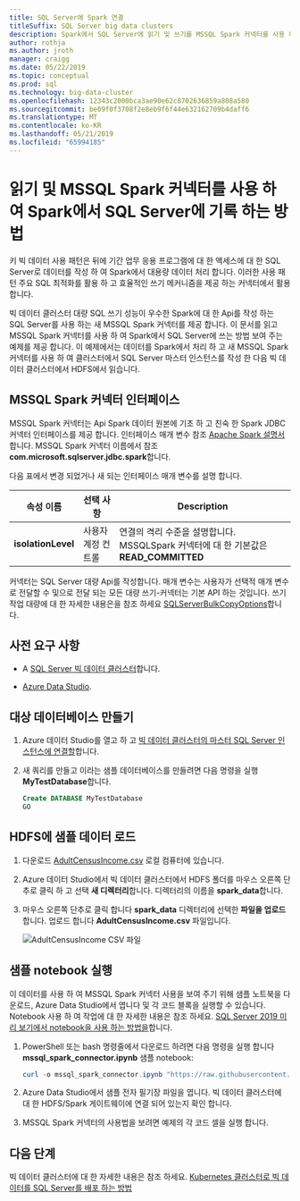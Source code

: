 ```yaml
---
title: SQL Server에 Spark 연결
titleSuffix: SQL Server big data clusters
description: Spark에서 SQL Server에 읽기 및 쓰기를 MSSQL Spark 커넥터를 사용 하는 방법에 알아봅니다.
author: rothja
ms.author: jroth
manager: craigg
ms.date: 05/22/2019
ms.topic: conceptual
ms.prod: sql
ms.technology: big-data-cluster
ms.openlocfilehash: 12343c2000bca3ae90e62c8702636859a808a580
ms.sourcegitcommit: be09f0f3708f2e8eb9f6f44e632162709b4daff6
ms.translationtype: MT
ms.contentlocale: ko-KR
ms.lasthandoff: 05/21/2019
ms.locfileid: "65994185"
---
```

# <a name="how-to-read-and-write-to-sql-server-from-spark-using-the-mssql-spark-connector"></a>읽기 및 MSSQL Spark 커넥터를 사용 하 여 Spark에서 SQL Server에 기록 하는 방법

키 빅 데이터 사용 패턴은 뒤에 기간 업무 응용 프로그램에 대 한 액세스에 대 한 SQL Server로 데이터를 작성 하 여 Spark에서 대용량 데이터 처리 합니다. 이러한 사용 패턴 주요 SQL 최적화를 활용 하 고 효율적인 쓰기 메커니즘을 제공 하는 커넥터에서 활용 합니다.

빅 데이터 클러스터 대량 SQL 쓰기 성능이 우수한 Spark에 대 한 Api를 작성 하는 SQL Server를 사용 하는 새 MSSQL Spark 커넥터를 제공 합니다. 이 문서를 읽고 MSSQL Spark 커넥터를 사용 하 여 Spark에서 SQL Server에 쓰는 방법 보여 주는 예제를 제공 합니다. 이 예제에서는 데이터를 Spark에서 처리 하 고 새 MSSQL Spark 커넥터를 사용 하 여 클러스터에서 SQL Server 마스터 인스턴스를 작성 한 다음 빅 데이터 클러스터에서 HDFS에서 읽습니다.

## <a name="mssql-spark-connector-interface"></a>MSSQL Spark 커넥터 인터페이스

MSSQL Spark 커넥터는 Api Spark 데이터 원본에 기초 하 고 친숙 한 Spark JDBC 커넥터 인터페이스를 제공 합니다. 인터페이스 매개 변수 참조 [Apache Spark 설명서](http://spark.apache.org/docs/latest/sql-data-sources-jdbc.html)합니다. MSSQL Spark 커넥터 이름에서 참조 **com.microsoft.sqlserver.jdbc.spark**합니다.

다음 표에서 변경 되었거나 새 되는 인터페이스 매개 변수를 설명 합니다.

| 속성 이름 | 선택 사항 | Description |
|---|---|---|
| **isolationLevel** | 사용자 계정 컨트롤 | 연결의 격리 수준을 설명합니다. MSSQLSpark 커넥터에 대 한 기본값은 **READ_COMMITTED** |

커넥터는 SQL Server 대량 Api를 작성합니다. 매개 변수는 사용자가 선택적 매개 변수로 전달할 수 및으로 전달 되는 모든 대량 쓰기-커넥터는 기본 API 하는 것입니다. 쓰기 작업 대량에 대 한 자세한 내용은을 참조 하세요 [SQLServerBulkCopyOptions]( ../connect/jdbc/using-bulk-copy-with-the-jdbc-driver.md#sqlserverbulkcopyoptions)합니다.

## <a name="prerequisites"></a>사전 요구 사항

- A [SQL Server 빅 데이터 클러스터](deploy-get-started.md)합니다.

- [Azure Data Studio](../azure-data-studio/download.md).

## <a name="create-the-target-database"></a>대상 데이터베이스 만들기

1. Azure 데이터 Studio를 열고 하 고 [빅 데이터 클러스터의 마스터 SQL Server 인스턴스에 연결할](connect-to-big-data-cluster.md)합니다.

1. 새 쿼리를 만들고 이라는 샘플 데이터베이스를 만들려면 다음 명령을 실행 **MyTestDatabase**합니다.

   ```sql
   Create DATABASE MyTestDatabase
   GO
   ```

## <a name="load-sample-data-into-hdfs"></a>HDFS에 샘플 데이터 로드

1. 다운로드 [AdultCensusIncome.csv](https://amldockerdatasets.azureedge.net/AdultCensusIncome.csv) 로컬 컴퓨터에 있습니다.

1. Azure 데이터 Studio에서 빅 데이터 클러스터에서 HDFS 폴더를 마우스 오른쪽 단추로 클릭 하 고 선택 **새 디렉터리**합니다. 디렉터리의 이름을 **spark_data**합니다.

1. 마우스 오른쪽 단추로 클릭 합니다 **spark_data** 디렉터리에 선택한 **파일을 업로드**합니다. 업로드 합니다 **AdultCensusIncome.csv** 파일입니다.

   ![AdultCensusIncome CSV 파일](./media/spark-mssql-connector/spark_data.png)

## <a name="run-the-sample-notebook"></a>샘플 notebook 실행

이 데이터를 사용 하 여 MSSQL Spark 커넥터 사용을 보여 주기 위해 샘플 노트북을 다운로드, Azure Data Studio에서 엽니다 및 각 코드 블록을 실행할 수 있습니다. Notebook 사용 하 여 작업에 대 한 자세한 내용은 참조 하세요. [SQL Server 2019 미리 보기에서 notebook을 사용 하는 방법을](notebooks-guidance.md)합니다.

1. PowerShell 또는 bash 명령줄에서 다운로드 하려면 다음 명령을 실행 합니다 **mssql_spark_connector.ipynb** 샘플 notebook:

   ```PowerShell
   curl -o mssql_spark_connector.ipynb "https://raw.githubusercontent.com/Microsoft/sql-server-samples/master/samples/features/sql-big-data-cluster/spark/spark_to_sql/mssql_spark_connector.ipynb"
   ```

1. Azure Data Studio에서 샘플 전자 필기장 파일을 엽니다. 빅 데이터 클러스터에 대 한 HDFS/Spark 게이트웨이에 연결 되어 있는지 확인 합니다.

1. MSSQL Spark 커넥터의 사용법을 보려면 예제의 각 코드 셀을 실행 합니다.

## <a name="next-steps"></a>다음 단계

빅 데이터 클러스터에 대 한 자세한 내용은 참조 하세요. [Kubernetes 클러스터로 빅 데이터를 SQL Server를 배포 하는 방법](deployment-guidance.md)
